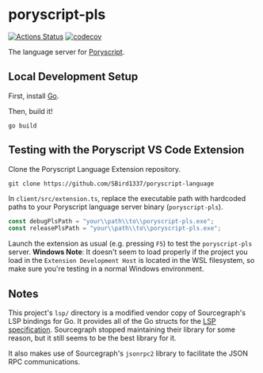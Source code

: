 # poryscript-pls

[![Actions Status](https://github.com/huderlem/poryscript-pls/workflows/Go/badge.svg)](https://github.com/huderlem/poryscript-pls/actions) [![codecov](https://codecov.io/gh/huderlem/poryscript-pls/branch/master/graph/badge.svg)](https://codecov.io/gh/huderlem/poryscript-pls)

The language server for [Poryscript](https://github.com/huderlem/poryscript).

## Local Development Setup

First, install [Go](https://go.dev/doc/install).

Then, build it!
```
go build
```

## Testing with the Poryscript VS Code Extension

Clone the Poryscript Language Extension repository.
```
git clone https://github.com/SBird1337/poryscript-language
```

In `client/src/extension.ts`, replace the executable path with hardcoded paths to your Poryscript language server binary (`poryscript-pls`).
```ts
const debugPlsPath = "your\\path\\to\\poryscript-pls.exe";
const releasePlsPath = "your\\path\\to\\poryscript-pls.exe";
```

Launch the extension as usual (e.g. pressing `F5`) to test the `poryscript-pls` server.  **Windows Note**: It doesn't seem to load properly if the project you load in the `Extension Development Host` is located in the WSL filesystem, so make sure you're testing in a normal Windows environment.

## Notes

This project's `lsp/` directory is a modified vendor copy of Sourcegraph's LSP bindings for Go. It provides all of the Go structs for the [LSP specification](https://microsoft.github.io/language-server-protocol/specifications/specification-current/). Sourcegraph stopped maintaining their library for some reason, but it still seems to be the best library for it.

It also makes use of Sourcegraph's `jsonrpc2` library to facilitate the JSON RPC communications.
